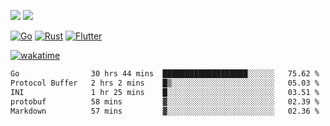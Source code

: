 [![](https://img.shields.io/badge/Windows_11-Pro-292e33?style=flat-square&logo=windows&logoColor=ffffff)](https://www.microsoft.com/en-us/windows/)
[![](https://img.shields.io/badge/macOS-Sonoma-292e33?style=flat-square&logo=apple&logoColor=ffffff)](https://www.apple.com/macbook-pro/) 

[![Go](https://img.shields.io/badge/-Go-DEA584?style=flat&logo=go&logoColor=000000)](https://golang.org/)
[![Rust](https://img.shields.io/badge/-Rust-DEA584?style=flat&logo=rust&logoColor=000000)](https://www.rust-lang.org)
[![Flutter](https://img.shields.io/badge/-Flutter-DEA584?style=flat&logo=flutter&logoColor=000000)](https://flutter.dev/)

[![wakatime](https://wakatime.com/badge/user/9bb0c784-91ca-4b5c-8e9c-b13ece0f7b09.svg)](https://wakatime.com/@9bb0c784-91ca-4b5c-8e9c-b13ece0f7b09)


<!--START_SECTION:waka-->

```txt
Go                30 hrs 44 mins  ███████████████████░░░░░░   75.62 %
Protocol Buffer   2 hrs 2 mins    █▒░░░░░░░░░░░░░░░░░░░░░░░   05.03 %
INI               1 hr 25 mins    █░░░░░░░░░░░░░░░░░░░░░░░░   03.51 %
protobuf          58 mins         ▓░░░░░░░░░░░░░░░░░░░░░░░░   02.39 %
Markdown          57 mins         ▓░░░░░░░░░░░░░░░░░░░░░░░░   02.36 %
```

<!--END_SECTION:waka-->
